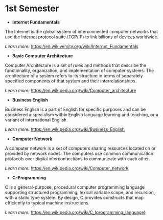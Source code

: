 # 1st Semester

- **Internet Fundamentals**

The Internet is the global system of interconnected computer networks that use the Internet protocol suite (TCP/IP) to link billions of devices worldwide.

_Learn more:_ <https://en.wikiversity.org/wiki/Internet_Fundamentals>

- **Basic Computer Architecture**

Computer Architecture is a set of rules and methods that describe the functionality, organization, and implementation of computer systems. The architecture of a system refers to its structure in terms of separately specified components of that system and their interrelationships.

_Learn more:_ <https://en.wikipedia.org/wiki/Computer_architecture>

- **Business English**

Business English is a part of English for specific purposes and can be considered a specialism within English language learning and teaching, or a variant of international English.

_Learn more:_ <https://en.wikipedia.org/wiki/Business_English>

- **Computer Network**

A computer network is a set of computers sharing resources located on or provided by network nodes. The computers use common communication protocols over digital interconnections to communicate with each other.

_Learn more:_ <https://en.wikipedia.org/wiki/Computer_network>

- **C-Programming**

C is a general-purpose, procedural computer programming language supporting structured programming, lexical variable scope, and recursion, with a static type system. By design, C provides constructs that map efficiently to typical machine instructions.

_Learn more:_ <https://en.wikipedia.org/wiki/C_(programming_language)>
